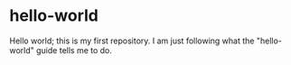 # hello-world
Hello world; this is my first repository.
I am just following what the "hello-world" guide tells me to do.
